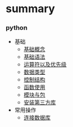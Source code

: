 # summary
### python
* 基础
  * [基础概念](py_basic.md)
  * [基础语法](py_basic_grammer.md)
  * [运算符以及优先级](py_operator.md)
  * [数据类型](py_basicData_type.md)
  * [控制结构](py_controlStructure.md)
  * [函数使用](py_function.md)
  * [模块与包](py_module.md)
  * [安装第三方库](py_installThirdPartyLibraries.md)
* 常用操作
  * [连接数据库](py_PDBC.md)

